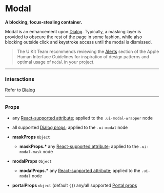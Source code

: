 # Modal
__A blocking, focus-stealing container.__

Modal is an enhancement upon [Dialog](boundless-dialog/README.md). Typically, a masking layer is provided to obscure the rest of the page in some fashion, while also blocking outside click and keystroke access until the modal is dismissed.

> The UIKit Team recommends reviewing the [Alerts](https://developer.apple.com/library/mac/documentation/UserExperience/Conceptual/OSXHIGuidelines/WindowAlerts.html#//apple_ref/doc/uid/20000957-CH44-SW1) section of the Apple Human Interface Guidelines for inspiration of design patterns and optimal usage of `Modal` in your project.

---

### Interactions

Refer to [Dialog](boundless-dialog/README.md)

---

### Props

- any [React-supported attribute](https://facebook.github.io/react/docs/tags-and-attributes.html#html-attributes); applied to the `.ui-modal-wrapper` node

- all supported [Dialog props](boundless-dialog/README.md#available-props); applied to the `.ui-modal` node

- __maskProps__ `Object`
    - __maskProps.*__
      any [React-supported attribute](https://facebook.github.io/react/docs/tags-and-attributes.html#html-attributes); applied to the `.ui-modal-mask` node

- __modalProps__ `Object`
    - __modalProps.*__
      any [React-supported attribute](https://facebook.github.io/react/docs/tags-and-attributes.html#html-attributes); applied to the `.ui-modal` node

- __portalProps__ `object`
  (default `{}`) any/all supported [Portal props](boundless-portal/README.md)
